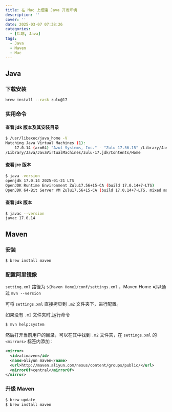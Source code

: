 ```yaml
---
title: 在 Mac 上搭建 Java 开发环境
description: ''
cover: ''
date: 2025-03-07 07:38:26
categories:
  - [后端, Java]
tags:
  - Java
  - Maven
  - Mac
---
```


## Java

### 下载安装

```sh
brew install --cask zulu@17
```

### 实用命令

#### 查看 jdk 版本及其安装目录

```sh
$ /usr/libexec/java_home -V
Matching Java Virtual Machines (1):
    17.0.14 (arm64) "Azul Systems, Inc." - "Zulu 17.56.15" /Library/Java/JavaVirtualMachines/zulu-17.jdk/Contents/Home
/Library/Java/JavaVirtualMachines/zulu-17.jdk/Contents/Home
```

#### 查看 jre 版本

```sh
$ java -version
openjdk 17.0.14 2025-01-21 LTS
OpenJDK Runtime Environment Zulu17.56+15-CA (build 17.0.14+7-LTS)
OpenJDK 64-Bit Server VM Zulu17.56+15-CA (build 17.0.14+7-LTS, mixed mode, sharing)
```

#### 查看 jdk 版本

```sh
$ javac --version
javac 17.0.14
```

## Maven

### 安装

```sh
$ brew install maven
```

### 配置阿里镜像

`setting.xml` 路径为 `${Maven Home}/conf/settings.xml` ，Maven Home 可以通过 `mvn --version`

可将 `settings.xml` 直接拷贝到 `.m2` 文件夹下，进行配置。

如果没有 `.m2` 文件夹时,运行命令

```sh
$ mvn help:system
```

然后打开当前用户的目录，可以在其中找到 `.m2` 文件夹，在 `settings.xml` 的 `<mirrors>` 标签内添加：

```xml
<mirror>
  <id>alimaven</id>
  <name>aliyun maven</name>
  <url>http://maven.aliyun.com/nexus/content/groups/public/</url>
  <mirrorOf>central</mirrorOf>
</mirror>
```

### 升级 Maven

```sh
$ brew update
$ brew install maven
```
